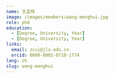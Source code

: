 ```yaml
---
name: 王孟辉
image: /images/members/wang-menghui.jpg
role: phd
education:
  - [Degree, University, Year]
  - [Degree, University, Year]
links:
  email: zcui@jlu.edu.cn
  orcid: 0000-0002-0710-1774
lang: zh
slug: wang-menghui
---
```

